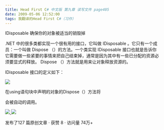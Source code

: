 ```yaml
---
title: Head First C# 中文版 第九章 读写文件 page405
date: 2009-05-06 12:52:00
tags: 我翻译的Head First C#（习作）
---
```

IDisposable  确保你的对象被适当的销毁掉

  

.NET  中的很多类都实现一个很有用的接口，它叫做  IDisposable  。它只有一个成员：一个叫做  Dispose  （）的方法。一个类实现
IDisposable  接口也就是告诉你它需要做一些紧要的事情来把自己结束掉，通常是因为其中有一些已分配的资源必须要显式的释放。  Dispose
（）方法就是用来让对象释放资源的。

  

IDisposable  接口的定义如下：

  

![](https://p-blog.csdn.net/images/p_blog_csdn_net/cuipengfei1/EntryImages/20090506/2009-05-06_12-38-00.jpg)

在using语句块中声明的对象的Dispose（）方法将

会被自动的调用。



[ ![](https://profile.csdnimg.cn/5/2/5/3_cuipengfei1)
![](https://g.csdnimg.cn/static/user-reg-year/1x/11.png)
](https://blog.csdn.net/cuipengfei1)



发布了127 篇原创文章  ·  获赞 8  ·  访问量 74万+

